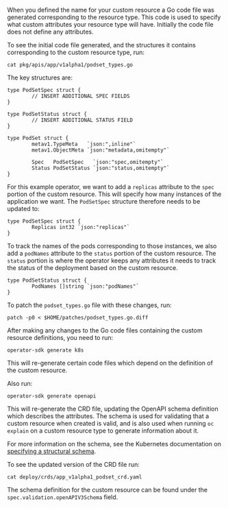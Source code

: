 When you defined the name for your custom resource a Go code file was generated corresponding to the resource type. This code is used to specify what custom attributes your resource type will have. Initially the code file does not define any attributes.

To see the initial code file generated, and the structures it contains corresponding to the custom resource type, run:

```execute
cat pkg/apis/app/v1alpha1/podset_types.go
```

The key structures are:

```
type PodSetSpec struct {
        // INSERT ADDITIONAL SPEC FIELDS
}

type PodSetStatus struct {
        // INSERT ADDITIONAL STATUS FIELD
}

type PodSet struct {
        metav1.TypeMeta   `json:",inline"`
        metav1.ObjectMeta `json:"metadata,omitempty"`

        Spec   PodSetSpec   `json:"spec,omitempty"`
        Status PodSetStatus `json:"status,omitempty"`
}
```

For this example operator, we want to add a `replicas` attribute to the `spec` portion of the custom resource. This will specify how many instances of the application we want. The `PodSetSpec` structure therefore needs to be updated to:

```
type PodSetSpec struct {
        Replicas int32 `json:"replicas"`
}
```


To track the names of the pods corresponding to those instances, we also add a `podNames` attribute to the `status` portion of the custom resource. The `status` portion is where the operator keeps any attributes it needs to track the status of the deployment based on the custom resource.

```
type PodSetStatus struct {
        PodNames []string `json:"podNames"`
}
```

To patch the `podset_types.go` file with these changes, run:

```execute
patch -p0 < $HOME/patches/podset_types.go.diff
```

After making any changes to the Go code files containing the custom resource definitions, you need to run:

```execute
operator-sdk generate k8s
```

This will re-generate certain code files which depend on the definition of the custom resource.

Also run:

```execute
operator-sdk generate openapi
```

This will re-generate the CRD file, updating the OpenAPI schema definition which describes the attributes. The schema is used for validating that a custom resource when created is valid, and is also used when running `oc explain` on a custom resource type to generate information about it.

For more information on the schema, see the Kubernetes documentation on [specifying a structural schema](https://kubernetes.io/docs/tasks/access-kubernetes-api/custom-resources/custom-resource-definitions/#specifying-a-structural-schema).

To see the updated version of the CRD file run:

```execute
cat deploy/crds/app_v1alpha1_podset_crd.yaml
```

The schema definition for the custom resource can be found under the `spec.validation.openAPIV3Schema` field.
